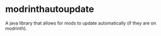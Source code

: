 # modrinthautoupdate
A java library that allows for mods to update automatically (if they are on modrinth).
